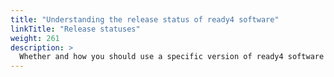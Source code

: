 ```yaml
---
title: "Understanding the release status of ready4 software"
linkTitle: "Release statuses"
weight: 261
description: >
  Whether and how you should use a specific version of ready4 software depends in part on its release status.
---
```


